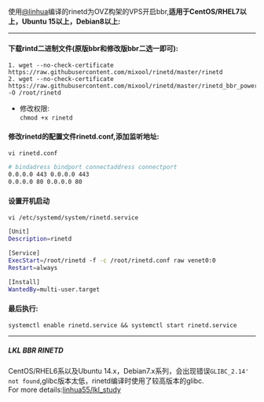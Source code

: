 使用[@linhua](https://github.com/linhua55/lkl_study)编译的rinetd为OVZ构架的VPS开启bbr,**适用于CentOS/RHEL7以上，Ubuntu 15以上，Debian8以上:**
***
#### 下载rintd二进制文件(原版bbr和修改版bbr二选一即可):
    1. wget --no-check-certificate https://raw.githubusercontent.com/mixool/rinetd/master/rinetd
    2. wget --no-check-certificate https://raw.githubusercontent.com/mixool/rinetd/master/rinetd_bbr_powered -O /root/rinetd
  * 修改权限:  
`chmod +x rinetd`
#### 修改rinetd的配置文件rinetd.conf,添加监听地址:
`vi rinetd.conf`
```Bash
# bindadress bindport connectaddress connectport
0.0.0.0 443 0.0.0.0 443
0.0.0.0 80 0.0.0.0 80
```
#### 设置开机启动
`vi /etc/systemd/system/rinetd.service`
```Bash
[Unit]
Description=rinetd

[Service]
ExecStart=/root/rinetd -f -c /root/rinetd.conf raw venet0:0
Restart=always
  
[Install]
WantedBy=multi-user.target
```
#### 最后执行:
`systemctl enable rinetd.service && systemctl start rinetd.service`  
***
##### LKL BBR RINETD  
CentOS/RHEL6系以及Ubuntu 14.x，Debian7.x系列，会出现错误`GLIBC_2.14' not found`,glibc版本太低，rinetd编译时使用了较高版本的glibc.  
For more details:[linhua55/lkl_study](https://github.com/linhua55/lkl_study)
